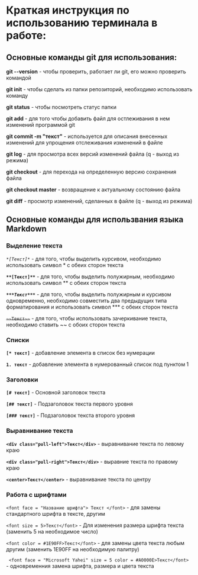 # Краткая инструкция по использованию терминала в работе:

## Основные команды git для использования:

**git --version** - чтобы проверить, работает ли git, его можно проверить командой

**git init** - чтобы сделать из папки репозиторий, необходимо использовать команду

**git status** - чтобы посмотреть статус папки

**git add** - для того чтобы добавить файл для остлеживания в нем изменений программой git

**git commit -m "текст"** - используется для описания внесенных изменений для упрощения отслеживания изменений в файле

**git log** - для просмотра всех версий изменений файла (q - выход из режима)

**git checkout** - для перехода на определенную версию сохранения файла

**git checkout master** - возвращение к актуальному состоянию файла

**git diff** - просмотр изменений, сделанных в файле (q - выход из режима)

## Основные команды для использвания языка Markdown

### Выделение текста

*``*[Текст]*``* - для того, чтобы выделить курсивом, необходимо использовать символ * с обеих сторон текста

**``**[Текст]**``** - для того, чтобы выделить полужирным, необходимо использовать символ ** с обеих сторон текста

***``***Текст***``*** - для того, чтобы выделить полужирным и курсивом одновременно, необходимо совместить два предыдущих типа форматирования и использовать символ *** с обеих сторон текста

~~``~~Текст~~``~~ - для того, чтобы использовать зачеркивание текста, необходимо ставить ~~ с обоих сторон текста

### Списки

**``[* текст]``** - добавление элемента в список без нумерации

**``1. текст``** - добавление элемента в нумерованный список под пунктом 1

### Заголовки

**``[# текст]``** - Основной заголовок текста

**``[## текст]``** - Подзаголовок текста первого уровня

**``[### текст]``** - Подзаголовок текста второго уровня

### Выравнивание текста

**``<div class="pull-left">Текст</div>``** - выравнивание текста по левому краю

**``<div class="pull-right">Текст</div>``** - выравние текста по правому краю

**``<center>Текст</center>``** - выравнивание текста по центру

### Работа с шрифтами

``<font face = "Название шрифта"> Текст </font>`` - для замены стандартного шрифта в тексте, другим

 ``<font size = 5>Текст</font>`` - Для изменения размера шрифта текста (заменить 5 на необходимое число)
 
 ``<font color = #1E90FF>Текст</font>`` - для замены цвета текста любым другим  (заменить 1E90FF на необходимую палитру)

 `` <font face = "Microsoft Yahei" size = 5 color = #A0000E>Текст</font>`` - одновременния замена шрифта, размера и цвета текста

